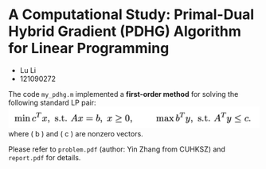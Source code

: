 # A Computational Study: Primal-Dual Hybrid Gradient (PDHG) Algorithm for Linear Programming

- Lu Li
- 121090272

The code `my_pdhg.m` implemented a **first-order method** for solving the following standard LP pair:
![](img/prob.jpg)
where \( b \) and \( c \) are nonzero vectors.

Please refer to `problem.pdf` (author: Yin Zhang from CUHKSZ) and `report.pdf` for details.
